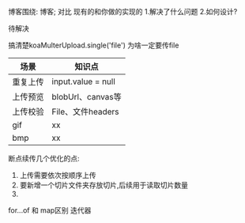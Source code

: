 

博客围绕:
博客;
对比  现有的和你做的实现的
1.解决了什么问题
2.如何设计?


待解决

搞清楚koaMulterUpload.single('file')  为啥一定要传file


|场景|知识点|
|---|---|
|重复上传|input.value = null|
|上传预览|blobUrl、canvas等|
|上传校验|File、文件headers|
|gif|xx|
|bmp|xx|


断点续传几个优化的点:
1. 上传需要依次按顺序上传
2. 要新增一个切片文件夹存放切片,后续用于读取切片数量
3. 


for...of 和 map区别
迭代器